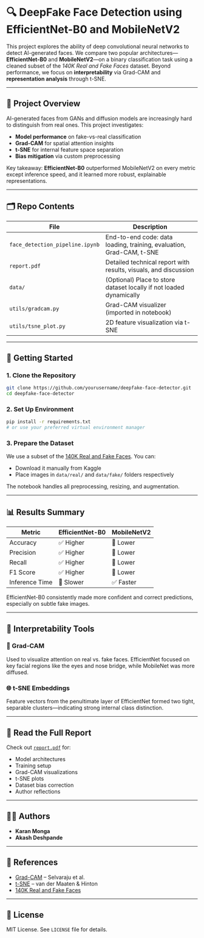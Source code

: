 # 🔍 DeepFake Face Detection using EfficientNet-B0 and MobileNetV2

This project explores the ability of deep convolutional neural networks to detect AI-generated faces. We compare two popular architectures—**EfficientNet-B0** and **MobileNetV2**—on a binary classification task using a cleaned subset of the *140K Real and Fake Faces* dataset. Beyond performance, we focus on **interpretability** via Grad-CAM and **representation analysis** through t-SNE.

---

## 🧠 Project Overview

AI-generated faces from GANs and diffusion models are increasingly hard to distinguish from real ones. This project investigates:
- **Model performance** on fake-vs-real classification
- **Grad-CAM** for spatial attention insights
- **t-SNE** for internal feature space separation
- **Bias mitigation** via custom preprocessing

Key takeaway: **EfficientNet-B0** outperformed MobileNetV2 on every metric except inference speed, and it learned more robust, explainable representations.

---

## 🗂️ Repo Contents

| File | Description |
|------|-------------|
| `face_detection_pipeline.ipynb` | End-to-end code: data loading, training, evaluation, Grad-CAM, t-SNE |
| `report.pdf` | Detailed technical report with results, visuals, and discussion |
| `data/` | (Optional) Place to store dataset locally if not loaded dynamically |
| `utils/gradcam.py` | Grad-CAM visualizer (imported in notebook) |
| `utils/tsne_plot.py` | 2D feature visualization via t-SNE |

---

## 🚀 Getting Started

### 1. Clone the Repository
```bash
git clone https://github.com/yourusername/deepfake-face-detector.git
cd deepfake-face-detector
```

### 2. Set Up Environment
```bash
pip install -r requirements.txt
# or use your preferred virtual environment manager
```

### 3. Prepare the Dataset

We use a subset of the [140K Real and Fake Faces](https://www.kaggle.com/datasets/xhlulu/140k-real-and-fake-faces). You can:
- Download it manually from Kaggle
- Place images in `data/real/` and `data/fake/` folders respectively

The notebook handles all preprocessing, resizing, and augmentation.

---

## 📊 Results Summary

| Metric        | EfficientNet-B0 | MobileNetV2 |
|---------------|------------------|--------------|
| Accuracy      | ✅ Higher         | 🔻 Lower     |
| Precision     | ✅ Higher         | 🔻 Lower     |
| Recall        | ✅ Higher         | 🔻 Lower     |
| F1 Score      | ✅ Higher         | 🔻 Lower     |
| Inference Time| 🔻 Slower         | ✅ Faster     |

EfficientNet-B0 consistently made more confident and correct predictions, especially on subtle fake images.

---

## 🧠 Interpretability Tools

### 🎯 Grad-CAM
Used to visualize attention on real vs. fake faces. EfficientNet focused on key facial regions like the eyes and nose bridge, while MobileNet was more diffused.

### 🌐 t-SNE Embeddings
Feature vectors from the penultimate layer of EfficientNet formed two tight, separable clusters—indicating strong internal class distinction.

---

## 📄 Read the Full Report

Check out [`report.pdf`](./report.pdf) for:
- Model architectures
- Training setup
- Grad-CAM visualizations
- t-SNE plots
- Dataset bias correction
- Author reflections

---

## 🧑‍💻 Authors

- **Karan Monga**
- **Akash Deshpande**

---

## 🔗 References

- [Grad-CAM](https://arxiv.org/abs/1610.02391) – Selvaraju et al.
- [t-SNE](https://www.jmlr.org/papers/v9/vandermaaten08a.html) – van der Maaten & Hinton
- [140K Real and Fake Faces](https://www.kaggle.com/datasets/xhlulu/140k-real-and-fake-faces)

---

## 📌 License

MIT License. See `LICENSE` file for details.
